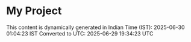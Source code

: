 # My Project

This content is dynamically generated in Indian Time (IST): 2025-06-30 01:04:23 IST
Converted to UTC: 2025-06-29 19:34:23 UTC
